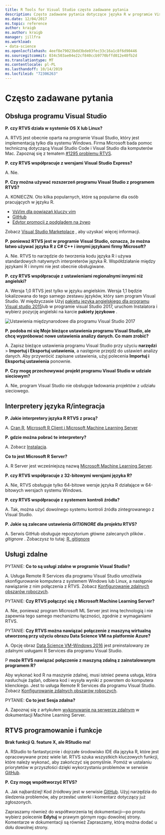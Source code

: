```yaml
---
title: R Tools for Visual Studio często zadawane pytania
description: Często zadawane pytania dotyczące języka R w programie Visual Studio.
ms.date: 12/04/2017
ms.topic: reference
author: kraigb
ms.author: kraigb
manager: jillfra
ms.workload:
- data-science
ms.openlocfilehash: 4eef8e79023bdd3bde03fec33c16a1c8f6d90446
ms.sourcegitcommit: 034c503ae04e22cf840ccb9770bffd012e40fb2d
ms.translationtype: MT
ms.contentlocale: pl-PL
ms.lasthandoff: 10/14/2019
ms.locfileid: "72306263"
---
```

# <a name="frequently-asked-questions"></a>Często zadawane pytania

## <a name="visual-studio-support"></a>Obsługa programu Visual Studio

**P. czy RTVS działa w systemie OS X lub Linux?**

A. RTVS jest obecnie oparta na programie Visual Studio, który jest implementacją tylko dla systemu Windows. Firma Microsoft bada pomoc techniczną dotyczącą Visual Studio Code i Visual Studio dla komputerów Mac. Zapoznaj się z tematem [#1295 problemu RTVS](https://github.com/Microsoft/RTVS/issues/1295).

**P. czy RTVS współpracuje z wersjami Visual Studio Express?**

A. Nie.

**P. Czy można używać rozszerzeń programu Visual Studio z programem RTVS?**

A. KONIECZN. Oto kilka popularnych, które są popularne dla osób pracujących w języku R.

- [VsVim dla powiązań kluczy vim](https://marketplace.visualstudio.com/items?itemName=JaredParMSFT.VsVim)
- [GitHub](https://marketplace.visualstudio.com/items?itemName=GitHub.GitHubExtensionforVisualStudio)
- [Edytor promocji z podglądem na żywo](https://marketplace.visualstudio.com/items?itemName=MadsKristensen.MarkdownEditor)

Zobacz [Visual Studio Marketplace](https://marketplace.visualstudio.com/) , aby uzyskać więcej informacji.

**P. ponieważ RTVS jest w programie Visual Studio, oznacza, że można łatwo używać języka R z C# C++ i innymi językami firmy Microsoft?**

A. Nie. RTVS to narzędzie do tworzenia kodu języka R i używa standardowych natywnych interpreterów języka R. Współdziałanie między językami R i innymi nie jest obecnie obsługiwane.

**P. czy RTVS współpracuje z ustawieniami regionalnymi innymi niż angielski?**

A. Wersja 1,0 RTVS jest tylko w języku angielskim. Wersja 1,1 będzie lokalizowana do tego samego zestawu języków, który sam program Visual Studio. W międzyczasie Użyj [pakietu języka angielskiego dla programu Visual studio 2015](https://www.microsoft.com/download/details.aspx?id=48157)lub w programie visual Studio 2017, uruchom Instalatora i wybierz pozycję angielski na karcie **pakiety językowe** .

![Ustawienia międzynarodowe dla programu Visual Studio 2017](media/FAQ-international-settings.png)

**P. podoba mi się Moje bieżące ustawienia programu Visual Studio, ale chcę wypróbować nowe ustawienia analizy danych. Co mam zrobić?**

A. Zapisz bieżące ustawienia programu Visual Studio przy użyciu **narzędzi** > **Importuj i Eksportuj ustawienia**, a następnie przejdź do ustawień analizy danych. Aby przywrócić zapisane ustawienia, użyj polecenia **Importuj i Eksportuj ustawienia** ponownie.

**P. Czy mogę przechowywać projekt programu Visual Studio w udziale sieciowym?**

A. Nie, program Visual Studio nie obsługuje ładowania projektów z udziału sieciowego.

## <a name="r-interpretersintegration"></a>Interpretery języka R/integracja

**P. Jakie interpretery języka R RTVS z pracą?**

A. [Cran R](https://cran.r-project.org/), [Microsoft R Client i Microsoft Machine Learning Server](/machine-learning-server/)

**P. gdzie można pobrać te interpretery?**

A. Zobacz [Instalacja](installing-r-tools-for-visual-studio.md).

**Co to jest Microsoft R Server?**

A. R Server jest wcześniejszą nazwą [Microsoft Machine Learning Server](/machine-learning-server/what-is-machine-learning-server).

**P. czy RTVS współpracuje z 32-bitowymi wersjami języka R?**

A. Nie, RTVS obsługuje tylko 64-bitowe wersje języka R działające w 64-bitowych wersjach systemu Windows.

**P. czy RTVS współpracuje z systemem kontroli źródła?**

A. Tak, można użyć dowolnego systemu kontroli źródła zintegrowanego z Visual Studio.

**P. Jakie są zalecane ustawienia *GITIGNORE* dla projektu RTVS?**

A. Serwis GitHub obsługuje repozytorium główne zalecanych plików *. gitignore* . Zobaczysz to tutaj: [R. gitignore](https://github.com/github/gitignore/blob/master/R.gitignore)

## <a name="remote-services"></a>Usługi zdalne

PYTANIE: **Co to są usługi zdalne w programie Visual Studio?**

A. Usługa Remote R Services dla programu Visual Studio umożliwia skonfigurowanie komputera z systemem Windows lub Linux, a następnie nawiązanie z nim połączenia z RTVS. Zobacz [Konfigurowanie zdalnych obszarów roboczych](setting-up-remote-r-workspaces.md).

PYTANIE: **Czy RTVS połączyć się z Microsoft Machine Learning Server?**

A. Nie, ponieważ program Microsoft ML Server jest inną technologią i nie zapewnia tego samego mechanizmu łączności, zgodnie z wymaganiami RTVS.

PYTANIE: **Czy RTVS można nawiązać połączenie z maszyną wirtualną utworzoną przy użyciu obrazu Data Science VM na platformie Azure?**

A. Opcję obraz [Data Science VM-Windows 2016](https://azure.microsoft.com/services/virtual-machines/data-science-virtual-machines/) jest preinstalowany ze zdalnymi usługami R Services dla programu Visual Studio.

P **może RTVS nawiązać połączenie z maszyną zdalną z zainstalowanym programem R?**

Aby wykonać kod R na maszynie zdalnej, musi istnieć pewna usługa, która nasłuchuje żądań, odbiera kod i wysyła wyniki z powrotem do komputera klienckiego. Jest to usługa Remote R Services dla programu Visual Studio. Zobacz [Konfigurowanie zdalnych obszarów roboczych](setting-up-remote-r-workspaces.md).

PYTANIE: **Co to jest Sesja zdalna?**

A. Zapoznaj się z artykułem [wykonywanie na serwerze zdalnym](/machine-learning-server/r/how-to-execute-code-remotely) w dokumentacji Machine Learning Server.

## <a name="rtvs-development-and-features"></a>RTVS programowanie i funkcje

**Brak funkcji Q. feature X, ale RStudio ma!**

A. RStudio to fantastycznie i dojrzałe środowisko IDE dla języka R, które jest opracowywane przez wiele lat. RTVS szuka wszystkich kluczowych funkcji, które należy wykonać, aby zakończyć się pomyślnie. Pomóż w ustalaniu priorytetów w przyszłości dzięki wykorzystaniu problemów w serwisie [GitHub](https://github.com/Microsoft/RTVS/issues/).

**P. Czy mogę współtworzyć RTVS?**

A. Jak najbardziej! Kod źródłowy jest w serwisie [GitHub](https://github.com/microsoft/RTVS). Użyj narzędzia do śledzenia problemów, aby przesłać usterki i komentarz dotyczący już zgłoszonych.

Zapraszamy również do współtworzenia tej dokumentacji&mdash;po prostu wybierz polecenie **Edytuj** w prawym górnym rogu dowolnej strony. Komentarze w dokumentacji są również Zapraszamy, którą można dodać u dołu dowolnej strony.
